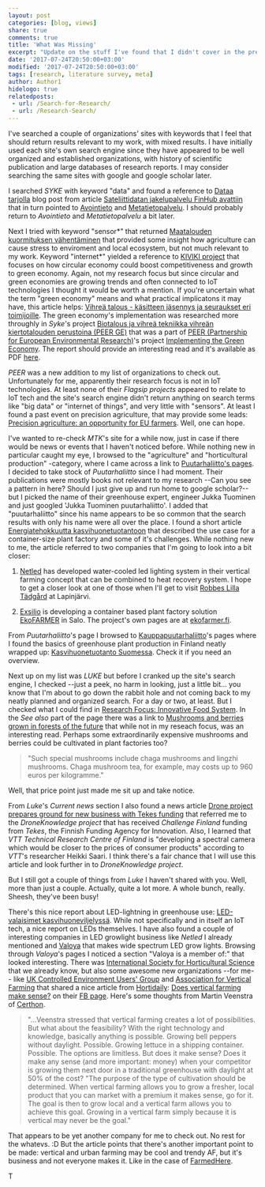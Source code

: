 ```yaml
---
layout: post
categories: [blog, views]
share: true
comments: true
title: 'What Was Missing'
excerpt: "Update on the stuff I've found that I didn't cover in the previous post"
date: '2017-07-24T20:50:00+03:00'
modified: '2017-07-24T20:50:00+03:00'
tags: [research, literature survey, meta]
author: Author1
hidelogo: true
relatedposts:
 - url: /Search-for-Research/
 - url: /Research-Search/
---
```

I've searched a couple of organizations' sites with keywords that I feel that should return results relevant to my work, with mixed results. I have initially used each site's own search engine since they have appeared to be well organized and established organizations, with history of scientific publication and large databases of research reports. I may consider searching the same sites with google and google scholar later.

I searched *SYKE* with keyword "data" and found a reference to [Dataa tarjolla](http://www.ymparisto.fi/fi-FI/Envibase/Avauksiablogi/Dataa_tarjolla(39180)) blog post from article [Sateliittidatan jakelupalvelu FinHub avattiin](http://www.syke.fi/fi-FI/Avoin_tieto/Uutiset/Satelliittidatan_jakelupalvelu_FinHub_av(39346)) that in turn pointed to [Avointieto]() and [Metatietopalvelu](). I should probably return to *Avointieto* and *Metatietopalvelu* a bit later.

Next I tried with keyword "sensor*" that returned [Maatalouden kuormituksen vähentäminen]() that provided some insight how agriculture can cause stress to enviroment and local ecosystem, but not much relevant to my work. Keyword "internet*" yielded a reference to [KIVIKI project](http://www.syke.fi/fi-FI/Tutkimus__kehittaminen/Tutkimus_ja_kehittamishankkeet/Hankkeet/Kilpailukykya_ja_vihreaa_kasvua_kiertotaloudesta_KIVIKI) that focuses on how circular economy could boost competitiveness and growth to green economy. Again, not my research focus but since circular and green economies are growing trends and often connected to IoT technologies I thought it would be worth a mention. If you're uncertain what the term "green economy" means and what practical implicatons it may have, this article helps: [Vihreä talous - käsitteen jäsennys ja seuraukset eri toimijoille](http://www.syke.fi/fi-FI/Tutkimus__kehittaminen/Tutkimus_ja_kehittamishankkeet/Hankkeet/Vihrea_talous__kasitteen_jasennys_ja_seuraukset_eri_toimijoille). The green economy's implementation was researched more throughly in *Syke*'s project [Biotalous ja vihreä tekniikka vihreän kiertotalouden perustoina (PEER GE)](http://www.syke.fi/fi-FI/Tutkimus__kehittaminen/Tutkimus_ja_kehittamishankkeet/Hankkeet/Biotalous_ja_vihrea_tekniikka_vihrean_kiertotalouden_perustoina_PEER_GE) that was a part of [PEER (Partnership for European Environmental Research)](http://www.peer.eu)'s project [Implementing the Green Economy](http://www.peer.eu/publications/implementing-the-green-economy/). The report should provide an interesting read and it's available as PDF [here](http://www.peer.eu/fileadmin/user_upload/publications/PEERreport_ImplementingTheGreenEconomy.pdf).

*PEER* was a new addition to my list of organizations to check out. Unfortunately for me, apparently their research focus is not in IoT technologies. At least none of their *Flagsip projects* appeared to relate to IoT tech and the site's search engine didn't return anything on search terms like "big data" or "internet of things", and very little with "sensors". At least I found a past event on precision agriculture, that may provide some leads: [Precision agriculture: an opportunity for EU farmers](http://www.peer.eu/news-events/detail/print.html?tx_frontendlist_pi1%5Bmode%5D=2&tx_frontendlist_pi1%5Buid%5D=609&cHash=3e295b5f69e2ed926ab8aacd8486b758). Well, one can hope.

I've wanted to re-check *MTK*'s site for a while now, just in case if there would be news or events that I haven't noticed before. While nothing new in particular caught my eye, I browsed to the "agriculture" and "horticultural production" -category, where I came across a link to [Puutarhaliitto's pages](http://www.puutarhaliitto.fi). I decided to take stock of *Puutarhaliitto* since I had moment. Their publications were mostly books not relevant to my research --Can you see a pattern in here? Should I just give up and run home to google scholar?-- but I picked the name of their greenhouse expert, engineer Jukka Tuominen and just googled 'Jukka Tuominen puutarhaliitto'. I added that "puutarhaliitto" since his name appears to be so common that the search results with only his name were all over the place. I found a short article [Energiatehokkuutta kasvihuonetuotantoon](http://www.lounaistieto.fi/ymparistonyt/energiatehokkuutta-kasvihuonetuotantoon/) that described the use case for a container-size plant factory and some of it's challenges. While nothing new to me, the article referred to two companies that I'm going to look into a bit closer:

1. [Netled](https://netled.fi) has developed water-cooled led lighting system in their vertical farming concept that can be combined to heat recovery system. I hope to get a closer look at one of those when I'll get to visit [Robbes Lilla Tädgård](http://www.robbes.fi/?page_id=170&lang=fi) at Lapinjärvi.

2. [Exsilio](http://exsilio.fi) is developing a container based plant factory solution [EkoFARMER](http://exsilio.fi/pf/ekofarmer-farming-chamber/) in Salo. The project's own pages are at [ekofarmer.fi](http://ekofarmer.fi).

From *Puutarhaliitto*'s page I browsed to [Kauppapuutarhaliitto](http://www.kauppapuutarhaliitto.fi)'s pages where I found the basics of greenhouse plant production in Finland neatly wrapped up: [Kasvihuonetuotanto Suomessa](http://www.kauppapuutarhaliitto.fi/tietoa-kasvihuonealasta). Check it if you need an overview.

Next up on my list was *LUKE* but before I cranked up the site's search engine, I checked --just a peek, no harm in looking, just a little bit... you know that I'm about to go down the rabbit hole and not coming back to my neatly planned and organized search. For a day or two, at least. But I checked what I could find in [Research Focus: Innovative Food System](https://www.luke.fi/en/research/innovative-food-chain/). In the *See also* part of the page there was a link to [Mushrooms and berries grown in forests of the future](https://www.luke.fi/en/mushrooms-and-berries-grown-in-forests-of-the-future/) that while not in my reseach focus, was an interesting read. Perhaps some extraordinarily expensive mushrooms and berries could be cultivated in plant factories too?

>"Such special mushrooms include chaga mushrooms and lingzhi mushrooms. Chaga mushroom tea, for example, may costs up to 960 euros per kilogramme."

Well, that price point just made me sit up and take notice.

From *Luke*'s *Current news* section I also found a news article [Drone project prepares ground for new business with Tekes funding](https://www.luke.fi/en/news/drone-project-prepares-ground-new-business-tekes-funding/) that referred me to the *DroneKnowledge project* that has received *Challenge Finland* funding from *Tekes*, the Finnish Funding Agency for Innovation. Also, I learned that *VTT Technical Research Centre of Finland* is "developing a spectral camera which would be closer to the prices of consumer products" according to *VTT*'s researcher Heikki Saari. I think there's a fair chance that I will use this article and look further in to *DroneKnowledge project*.

But I still got a couple of things from *Luke* I haven't shared with you. Well, more than just a couple. Actually, quite a lot more. A whole bunch, really. Sheesh, they've been busy!

There's this nice report about LED-lightning in greenhouse use: [LED-valaisimet kasvihuoneviljelyssä](https://jukuri.luke.fi/handle/10024/538474). While not specifically and in itself an IoT tech, a nice report on LEDs themselves. I have also found a couple of interesting companies in LED growlight business like *Netled* I already mentioned and [Valoya](http://www.valoya.com) that makes wide spectrum LED grow lights. Browsing through *Valoya*'s pages I noticed a section "Valoya is a member of:" that looked interesting. There was [International Society for Horticultural Science](http://www.ishs.org) that we already know, but also some awesome new organizations --for me-- like [UK Controlled Environment Users' Group](http://www.ceug.ac.uk) and [Association for Vertical Farming](https://vertical-farming.net) that shared a nice article from [Hortidaily](http://www.hortidaily.com): [Does vertical farming make sense?](http://www.hortidaily.com/article/35974/Does-vertical-farming-make-sense#.WVYtPOfG4G4.twitter) on their [FB page](). Here's some thoughts from Martin Veenstra of [Certhon](http://www.certhon.com/en).

>"...Veenstra stressed that vertical farming creates a lot of possibilities. But what about the feasibility? With the right technology and knowledge, basically anything is possible. Growing bell peppers without daylight. Possible. Growing lettuce in a shipping container. Possible. The options are limitless. But does it make sense? Does it make any sense (and more important: money) when your competitor is growing them next door in a traditional greenhouse with daylight at 50% of the cost? "The purpose of the type of cultivation should be determined. When vertical farming allows you to grow a fresher, local product that you can market with a premium it makes sense, go for it. The goal is then to grow local and a vertical farm allows you to achieve this goal. Growing in a vertical farm simply because it is vertical may never be the goal."

That appears to be yet another company for me to check out. No rest for the whatevs. :D But the article points that there's another important point to be made: vertical and urban farming may be cool and trendy AF, but it's business and not everyone makes it. Like in the case of [FarmedHere](http://www.chicagotribune.com/business/ct-farmedhere-closing-0117-biz-20170116-story.html).

T